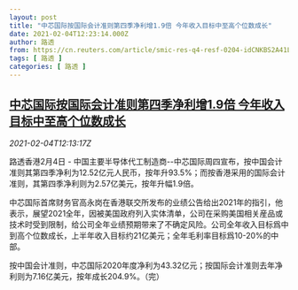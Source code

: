 ```yaml
---
layout: post
title: "中芯国际按国际会计准则第四季净利增1.9倍 今年收入目标中至高个位数成长"
date: 2021-02-04T12:23:14.000Z
author: 路透
from: https://cn.reuters.com/article/smic-res-q4-resf-0204-idCNKBS2A41LV
tags: [ 路透 ]
categories: [ 路透 ]
---
```

<!--1612441394000-->
[中芯国际按国际会计准则第四季净利增1.9倍 今年收入目标中至高个位数成长](https://cn.reuters.com/article/smic-res-q4-resf-0204-idCNKBS2A41LV)
------

<div>
<div><i>2021-02-04T12:13:17Z</i></div><p>路透香港2月4日 - 中国主要半导体代工制造商--中芯国际周四宣布，按中国会计准则其第四季净利为12.52亿元人民币，按年升93.5%；而按香港采用的国际会计准则，其第四季净利则为2.57亿美元，按年升幅1.9倍。</p><p>中芯国际首席财务官高永岗在香港联交所发布的业绩公告给出2021年的指引，他表示，展望2021全年，因被美国政府列入实体清单，公司在采购美国相关産品或技术时受到限制，给公司全年业绩预期带来了不确定风险。公司全年收入目标爲中到高个位数成长，上半年收入目标约21亿美元；全年毛利率目标爲10-20%的中部。</p><p>按中国会计准则，中芯国际2020年度净利为43.32亿元；按国际会计准则去年净利则为7.16亿美元，按年成长204.9%。（完）</p>
</div>
